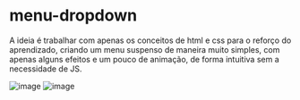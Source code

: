 # menu-dropdown
A ideia é trabalhar com apenas os conceitos de html e css para o reforço do aprendizado, criando um menu suspenso de maneira muito simples, com apenas alguns efeitos e um pouco de animação, de forma intuitiva sem a necessidade de JS.

![image](https://github.com/Gabrielmaral15/menu-dropdown/assets/106095503/7d72de64-7136-4ae7-bcf0-014d70c26a5d)
![image](https://github.com/Gabrielmaral15/menu-dropdown/assets/106095503/05ec88da-58de-4750-b12f-8b5e7b4122ee)
